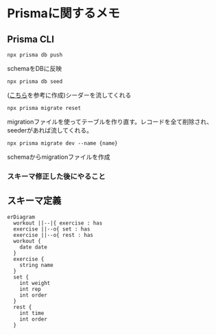 # Prismaに関するメモ
## Prisma CLI
```
npx prisma db push
```
schemaをDBに反映

```
npx prisma db seed
```
([こちら](https://www.prisma.io/docs/orm/prisma-migrate/workflows/seeding)を参考に作成)シーダーを流してくれる

```
npx prisma migrate reset
```
migrationファイルを使ってテーブルを作り直す。レコードを全て削除され、seederがあれば流してくれる。

```
npx prisma migrate dev --name {name}
```
schemaからmigrationファイルを作成

### スキーマ修正した後にやること


## スキーマ定義

```mermaid
erDiagram
  workout ||--|{ exercise : has
  exercise ||--o{ set : has
  exercise ||--o{ rest : has
  workout {
    date date
  }
  exercise {
    string name
  }
  set {
    int weight
    int rep
    int order
  }
  rest {
    int time
    int order
  }
```

